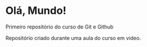 # Olá, Mundo!
 Primeiro repositório do curso de Git e Github

Repositório criado durante uma aula do curso em video.
